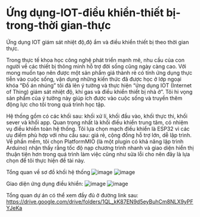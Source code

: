 # Ứng dụng-IOT-điều khiển-thiết bị-trong-thời gian-thực
Ứng dụng IOT giám sát nhiệt độ,độ ẩm và điều khiển thiết bị theo thời gian thực.

Trong thực tế khoa học công nghệ phát triển mạnh mẽ, nhu cầu của con người về các thiết bị thông minh hỗ trợ đời sống cũng ngày càng cao. Với mong muốn tạo nên được một sản phẩm giá thành rẻ có tính ứng dụng thực tiễn vào cuộc sống, vận dụng những kiến thức đã được học ở lớp ngoại khóa “Đồ án nhúng” tôi đã lên ý tưởng và thực hiện “ứng dụng IOT (Internet of Thing) giám sát nhiệt độ, khí gas và điều khiển thiết bị nhà ở”. Tôi hi vọng sản phẩm của ý tưởng này giúp ích được vào cuộc sống và truyền thêm động lực cho tôi trong quá trình học tập. 

Hệ thống gồm có các khối sau: khối xử lí, khối đầu vào, khối thực thi, khối sever và khối app. Quan trọng nhất là khối điều khiển trung tâm, có nhiệm vụ điều khiển toàn hệ thống.
Tôi lựa chọn mạch điều khiển là ESP32 vì các ưu điểm phù hợp với nhu cầu sau: giá rẻ, cộng đồng hỗ trợ lớn, dễ lập trình. 
Về phần mềm, tôi chọn PlatformMIO (là một plugin có khả năng lập trình Arduino) nhận thấy rằng tốc độ nạp chương trình nhanh 
và giao diện hiển thị thuận tiện hơn trong quá trình làm việc cũng như sửa lỗi cho nên đây là lựa chọn để tôi thực hiện đề tài này.

Tổng quan về sơ đồ khối hệ thống
![image](https://github.com/user-attachments/assets/451dcbfe-46cc-4930-835d-e684eb059fdc)
![image](https://github.com/user-attachments/assets/c4166df1-c821-4a1e-98a7-072a41ff9d50)

Giao diện ứng dụng điều khiển:
![image](https://github.com/user-attachments/assets/07b649ea-2e7e-47ac-aa97-f363bcf7e597)
![image](https://github.com/user-attachments/assets/7280a2aa-59f6-4226-af67-5c60366dd2f6)

Tổng quan dự án có thể xem đầy đủ ở đường link sau: https://drive.google.com/drive/folders/1QL_kK87EN9d5eyBuhCm8NLX9yPFYJeKa
